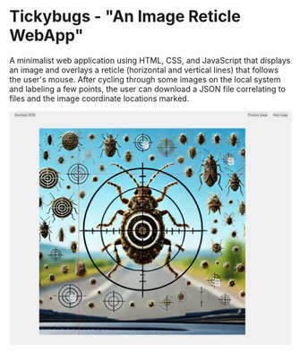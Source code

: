 # Tickybugs - "An Image Reticle WebApp"

A minimalist web application using HTML, CSS, and JavaScript that displays an image and overlays a reticle (horizontal and vertical lines) that follows the user's mouse. After cycling through some images on the local system and labeling a few points, the user can download a JSON file correlating to files and the image coordinate locations marked.

![image](demo.png)
